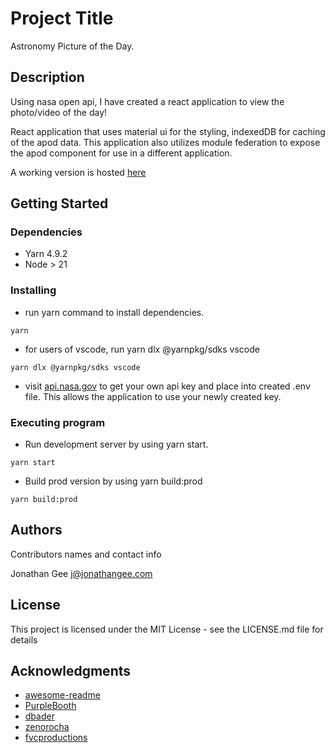 # Project Title

Astronomy Picture of the Day.

## Description

Using nasa open api, I have created a react application to view the photo/video of the day!

React application that uses material ui for the styling, indexedDB for caching of the apod data. This application also utilizes module federation to expose the apod component for use in a different application.

A working version is hosted [here](http://jay-one-try.srv658343.hstgr.cloud/)

## Getting Started

### Dependencies

- Yarn 4.9.2
- Node > 21

### Installing

- run yarn command to install dependencies.

```
yarn
```

- for users of vscode, run yarn dlx @yarnpkg/sdks vscode

```
yarn dlx @yarnpkg/sdks vscode
```

- visit [api.nasa.gov](https://api.nasa.gov/) to get your own api key and place into created .env file. This allows the application to use your newly created key.

### Executing program

- Run development server by using yarn start.

```
yarn start
```

- Build prod version by using yarn build:prod

```
yarn build:prod
```

## Authors

Contributors names and contact info

Jonathan Gee [j@jonathangee.com](mailto:j@jonathangee.com)

## License

This project is licensed under the MIT License - see the LICENSE.md file for details

## Acknowledgments

- [awesome-readme](https://github.com/matiassingers/awesome-readme)
- [PurpleBooth](https://gist.github.com/PurpleBooth/109311bb0361f32d87a2)
- [dbader](https://github.com/dbader/readme-template)
- [zenorocha](https://gist.github.com/zenorocha/4526327)
- [fvcproductions](https://gist.github.com/fvcproductions/1bfc2d4aecb01a834b46)
